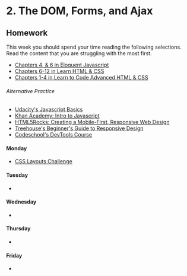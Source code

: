 # 2. The DOM, Forms, and Ajax

## Homework

This week you should spend your time reading the following selections. Read the content that you are struggling with the most first.

- [Chapters 4, & 6 in Eloquent Javascript](http://eloquentjavascript.net/)
- [Chapters 6-12 in Learn HTML & CSS](http://learn.shayhowe.com/)
- [Chapters 1-4 in Learn to Code Advanced HTML & CSS](http://learn.shayhowe.com/advanced-html-css)

###### Alternative Practice

- [Udacity's Javascript Basics](https://www.udacity.com/course/javascript-basics--ud804)
- [Khan Academy: Intro to Javascript](https://www.khanacademy.org/computing/computer-programming/programming)
- [HTML5Rocks: Creating a Mobile-First, Responsive Web Design](http://www.html5rocks.com/en/mobile/responsivedesign/)
- [Treehouse's Beginner's Guide to Responsive Design](http://blog.teamtreehouse.com/beginners-guide-to-responsive-web-design)
- [Codeschool's DevTools Course](https://www.codeschool.com/courses/discover-devtools)

#### Monday

- [CSS Layouts Challenge](https://github.com/ga-chicago/layouts-challenge)

#### Tuesday

-

#### Wednesday

-

#### Thursday

-

#### Friday

-
